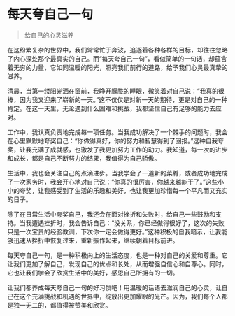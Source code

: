 # 每天夸自己一句
> 给自己的心灵滋养

在这纷繁复杂的世界中，我们常常忙于奔波，追逐着各种各样的目标，却往往忽略了内心深处那个最真实的自己。而“每天夸自己一句”，看似简单的一句话，却蕴含着无穷的力量，它如同温暖的阳光，照亮我们前行的道路，给予我们心灵最真挚的滋养。

清晨，当第一缕阳光洒在窗前，我睁开朦胧的睡眼，微笑着对自己说：“我真的很棒，因为我又迎来了崭新的一天。”这不仅仅是对新一天的期待，更是对自己的一种肯定。在这一天里，无论遇到什么困难和挑战，我都坚信自己有足够的能力去应对。

工作中，我认真负责地完成每一项任务。当我成功解决了一个棘手的问题时，我会在心里默默地夸奖自己：“你做得真好，你的努力和智慧得到了回报。”这种自我夸奖，让我充满了成就感，也激发了我更加努力工作的动力。我知道，每一次的进步和成长，都是自己不断努力的结果，我值得为自己骄傲。

生活中，我也会关注自己的点滴进步。当我学会了一道新的菜肴，或者成功地完成了一次家务时，我会开心地对自己说：“你真的很厉害，你越来越能干了。”这些小小的夸奖，让我感受到了生活的乐趣和美好，也让我更加珍惜每一个平凡而又充实的日子。

除了在日常生活中夸奖自己，我还会在面对挫折和失败时，给自己一些鼓励和支持。当我遭遇挫折时，我会告诉自己：“没关系，你已经做得很好了，这次的失败只是一次宝贵的经验教训，下次你一定会做得更好。”这种积极的自我暗示，让我能够迅速从挫折中恢复过来，重新振作起来，继续朝着目标前进。

每天夸自己一句，是一种积极向上的生活态度，也是一种对自己的关爱和尊重。它让我们更加了解自己，发现自己的优点和长处，从而增强自信心和自尊心。同时，它也让我们学会了欣赏生活中的美好，感恩自己所拥有的一切。

让我们都养成每天夸自己一句的好习惯吧！用温暖的话语去滋润自己的心灵，让自己在这个充满挑战和机遇的世界中，绽放出更加耀眼的光芒。因为，我们每个人都是独一无二的，都值得被赞美和欣赏。